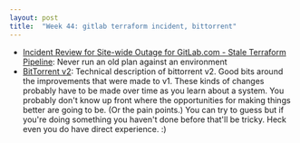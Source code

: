 ```yaml
---
layout: post
title:  "Week 44: gitlab terraform incident, bittorrent"
---
```


* [Incident Review for Site-wide Outage for GitLab.com - Stale Terraform Pipeline](https://gitlab.com/gitlab-com/gl-infra/production/-/issues/15999): Never run an old plan against an environment 
* [BitTorrent v2](https://blog.libtorrent.org/2020/09/bittorrent-v2/): Technical description of bittorrent v2. Good bits around the improvements that were made to v1. These kinds of changes probably have to be made over time as you learn about a system. You probably don't know up front where the opportunities for making things better are going to be. (Or the pain points.) You can try to guess but if you're doing something you haven't done before that'll be tricky. Heck even you do have direct experience. :)